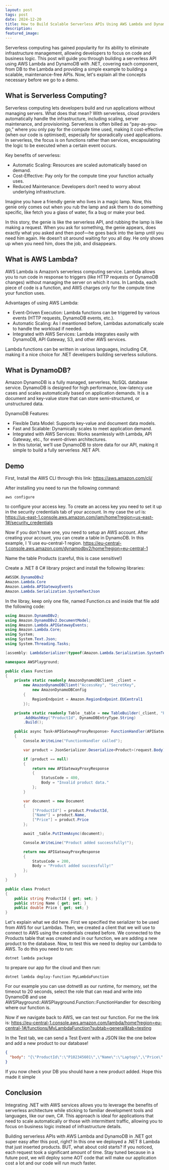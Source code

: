 ```yaml
---
layout: post
tags: post
date: 2024-12-20
title: How to Build Scalable Serverless APIs Using AWS Lambda and DynamoDB in .NET
description: 
featured_image: 
---
```


Serverless computing has gained popularity for its ability to eliminate infrastructure management, allowing developers to focus on code and business logic. This post will guide you through building a serverless API using AWS Lambda and DynamoDB with .NET, covering each component, from DB to the Lambda and providing a simple example to building a scalable, maintenance-free APIs. Now, let's explain all the concepts necessary before we go to a demo.

## What is Serverless Computing?

Serverless computing lets developers build and run applications without managing servers. What does that mean? With serverless, cloud providers automatically handle the infrastructure, including scaling, server maintenance, and provisioning. Serverless is often billed as “pay-as-you-go,” where you only pay for the compute time used, making it cost-effective (when our code is optimised), especially for sporadically used applications. In serverless, the focus is on functions rather than services, encapsulating the logic to be executed when a certain event occurs.

Key benefits of serverless:

- Automatic Scaling: Resources are scaled automatically based on demand.
- Cost-Effective: Pay only for the compute time your function actually uses.
- Reduced Maintenance: Developers don’t need to worry about underlying infrastructure.

Imagine you have a friendly genie who lives in a magic lamp. Now, this genie only comes out when you rub the lamp and ask them to do something specific, like fetch you a glass of water, fix a bug or make your bed.

In this story, the genie is like the serverless API, and rubbing the lamp is like making a request. When you ask for something, the genie appears, does exactly what you asked and then poof—he goes back into the lamp until you need him again. He doesn’t sit around waiting for you all day. He only shows up when you need him, does the job, and disappears.

## What is AWS Lambda?

AWS Lambda is Amazon’s serverless computing service. Lambda allows you to run code in response to triggers (like HTTP requests or DynamoDB changes) without managing the server on which it runs. In Lambda, each piece of code is a function, and AWS charges only for the compute time your function uses.

Advantages of using AWS Lambda:

- Event-Driven Execution: Lambda functions can be triggered by various events (HTTP requests, DynamoDB events, etc.).
- Automatic Scaling: As I meantioned before, Lambdas automatically scale to handle the workload if needed.
- Integrated with AWS Services: Lambda integrates easily with DynamoDB, API Gateway, S3, and other AWS services.

Lambda functions can be written in various languages, including C#, making it a nice choice for .NET developers building serverless solutions.

## What is DynamoDB?

Amazon DynamoDB is a fully managed, serverless, NoSQL database service. DynamoDB is designed for high performance, low-latency use cases and scales automatically based on application demands. It is a document and key-value store that can store semi-structured, or unstructured data.

DynamoDB Features:

- Flexible Data Model: Supports key-value and document data models.
- Fast and Scalable: Dynamically scales to meet application demand.
- Integrated with AWS Services: Works seamlessly with Lambda, API Gateway, etc., for event-driven architectures.
- In this tutorial, we’ll use DynamoDB to store data for our API, making it simple to build a fully serverless .NET API.

## Demo

First, Install the AWS CLI through this link: https://aws.amazon.com/cli/

After installing you need to run the following command:

```shell
aws configure
```

to configure your access key. To create an access key you need to set it up in the security credentials tab of your account. 
In my case the url is: https://us-east-1.console.aws.amazon.com/iam/home?region=us-east-1#/security_credentials

Now if you don't have one, you need to setup an AWS account. After creating your account, you can create a table in DynamoDB.
In this example, I 'll use eu-central-1 region.
https://eu-central-1.console.aws.amazon.com/dynamodbv2/home?region=eu-central-1

Name the table Products (careful, this is case sensitive!)

Create a .NET 8 C# library project and install the following libraries:
```csharp
AWSSDK.DynamoDBv2
Amazon.Lambda.Core
Amazon.Lambda.APIGatewayEvents
Amazon.Lambda.Serialization.SystemTextJson
```
In the libray, keep only one file, named Function.cs and inside that file add the following code:

```csharp
using Amazon.DynamoDBv2;
using Amazon.DynamoDBv2.DocumentModel;
using Amazon.Lambda.APIGatewayEvents;
using Amazon.Lambda.Core;
using System;
using System.Text.Json;
using System.Threading.Tasks;

[assembly: LambdaSerializer(typeof(Amazon.Lambda.Serialization.SystemTextJson.DefaultLambdaJsonSerializer))]

namespace AWSPlayground;

public class Function
{
    private static readonly AmazonDynamoDBClient _client =
        new AmazonDynamoDBClient("AccessKey", "SecretKey",
            new AmazonDynamoDBConfig
        {
            RegionEndpoint = Amazon.RegionEndpoint.EUCentral1
        });

    private static readonly Table _table = new TableBuilder(_client, "Products")
        .AddHashKey("ProductId", DynamoDBEntryType.String)
        .Build();

    public async Task<APIGatewayProxyResponse> FunctionHandler(APIGatewayProxyRequest request)
    {
        Console.WriteLine("FunctionHandler called");

        var product = JsonSerializer.Deserialize<Product>(request.Body);

        if (product == null)
        {
            return new APIGatewayProxyResponse
            {
                StatusCode = 400,
                Body = "Invalid product data."
            };
        }

        var document = new Document
        {
            ["ProductId"] = product.ProductId,
            ["Name"] = product.Name,
            ["Price"] = product.Price
        };

        await _table.PutItemAsync(document);

        Console.WriteLine("Product added successfully!");

        return new APIGatewayProxyResponse
        {
            StatusCode = 200,
            Body = "Product added successfully!"
        };
    }
}

public class Product
{
    public string ProductId { get; set; }
    public string Name { get; set; }
    public double Price { get; set; }
}
```

Let's explain what we did here. First we specified the serializer to be used from AWS for our Lambdas. Then, we created a client that we will use to connect to AWS using the credentials created before. We connected to the Products table that was created and in our function, we are adding a new product to the database. Now, to test this we need to deploy our Lambda to AWS. To do this you need to run:

```shell
dotnet lambda package
```

to prepare our app for the cloud and then run:

```shell
dotnet lambda deploy-function MyLambdaFunction
```

For our example you can use dotnet8 as our runtime,  for memory, set the timeout to 20 seconds, select the role that can read and write into DynamoDB and use AWSPlayground::AWSPlayground.Function::FunctionHandler for describing where our function is.

Now if we navigate back to AWS, we can test our function. For me the link is: https://eu-central-1.console.aws.amazon.com/lambda/home?region=eu-central-1#/functions/MyLambdaFunction?subtab=general&tab=testing

In the Test tab, we can send a Test Event with a JSON like the one below and add a new product to our database!
```json
{
  "body": "{\"ProductId\":\"P102345601\",\"Name\":\"Laptop\",\"Price\":999.99}"
}
```

If you now check your DB you should have a new product added. Hope this made it simple

## Conclusion

Integrating .NET with AWS services allows you to leverage the benefits of serverless architecture while sticking to familiar development tools and languages, like our own, C#. This approach is ideal for applications that need to scale automatically or those with intermittent traffic, allowing you to focus on business logic instead of infrastructure details.

Building serverless APIs with AWS Lambda and DynamoDB in .NET got super easy after this post, right? In this one we deployed a .NET 8 Lambda that just inserted products. BUT, what about cold starts? If you noticed, each request took a significant amount of time. Stay tuned because in a future post, we will deploy some AOT code that will make our application cost a lot and our code will run much faster.